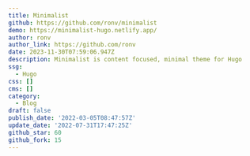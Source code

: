 ```yaml
---
title: Minimalist
github: https://github.com/ronv/minimalist
demo: https://minimalist-hugo.netlify.app/
author: ronv
author_link: https://github.com/ronv
date: 2023-11-30T07:59:06.947Z
description: Minimalist is content focused, minimal theme for Hugo
ssg:
  - Hugo
css: []
cms: []
category:
  - Blog
draft: false
publish_date: '2022-03-05T08:47:57Z'
update_date: '2022-07-31T17:47:25Z'
github_star: 60
github_fork: 15
---
```

